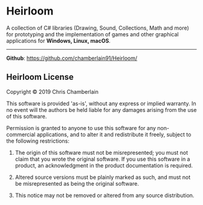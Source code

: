 # Heirloom

A collection of C# libraries (Drawing, Sound, Collections, Math and more)
for prototyping and the implementation of games and other graphical 
applications for **Windows, Linux, macOS**.

---

**Github**: https://github.com/chamberlain91/Heirloom/

## Heirloom License

Copyright © 2019 Chris Chamberlain

This software is provided 'as-is', without any express or implied
warranty. In no event will the authors be held liable for any damages
arising from the use of this software.

Permission is granted to anyone to use this software for any non-commercial
applications, and to alter it and redistribute it freely, subject to the
following restrictions:

1. The origin of this software must not be misrepresented; you must not
   claim that you wrote the original software. If you use this software
   in a product, an acknowledgment in the product documentation is required.

2. Altered source versions must be plainly marked as such, and must not
   be misrepresented as being the original software.

3. This notice may not be removed or altered from any source distribution.